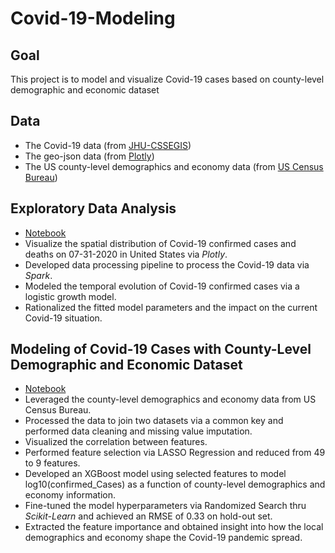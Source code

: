 # Covid-19-Modeling

## Goal
This project is to model and visualize Covid-19 cases based on county-level demographic and economic dataset

## Data
- The Covid-19 data (from [JHU-CSSEGIS](https://github.com/CSSEGISandData/COVID-19))
- The geo-json data (from [Plotly](https://github.com/plotly/datasets))
- The US county-level demographics and economy data (from [US Census Bureau](https://www.census.gov/data.html))


## Exploratory Data Analysis
- [Notebook](https://github.com/minaxixi/Covid-19-Modeling/blob/master/covid_19_EDA.ipynb)
- Visualize the spatial distribution of Covid-19 confirmed cases and deaths on 07-31-2020 in United States via *Plotly*.
- Developed data processing pipeline to process the Covid-19 data via *Spark*.
- Modeled the temporal evolution of Covid-19 confirmed cases via a logistic growth model.
- Rationalized the fitted model parameters and the impact on the current Covid-19 situation.

## Modeling of Covid-19 Cases with County-Level Demographic and Economic Dataset
- [Notebook](https://github.com/minaxixi/Covid-19-Modeling/blob/master/covid_19_modeling.ipynb)
- Leveraged the county-level demographics and economy data from US Census Bureau.
- Processed the data to join two datasets via a common key and performed data cleaning and missing value imputation.
- Visualized the correlation between features.
- Performed feature selection via LASSO Regression and reduced from 49 to 9 features.
- Developed an XGBoost model using selected features to model log10(confirmed_Cases) as a function of county-level demographics and economy information.
- Fine-tuned the model hyperparameters via Randomized Search thru *Scikit-Learn* and achieved an RMSE of 0.33 on hold-out set.
- Extracted the feature importance and obtained insight into how the local demographics and economy shape the Covid-19 pandemic spread.
